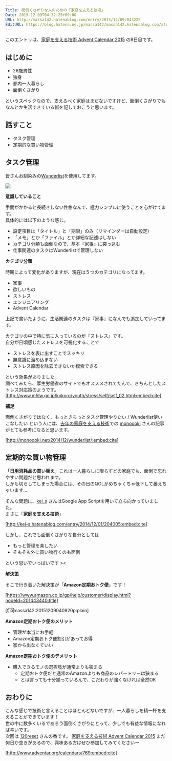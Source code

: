 ```yaml
---
Title: 面倒くさがりな人のための「家庭を支える技術」
Date: 2015-12-09T04:32:25+09:00
URL: http://massa142.hatenablog.com/entry/2015/12/09/043225
EditURL: https://blog.hatena.ne.jp/massa142/massa142.hatenablog.com/atom/entry/6653586347147921261
---
```


このエントリは、[家庭を支える技術 Advent Calendar 2015](http://www.adventar.org/calendars/769) の8日目です。

## はじめに

+ 26歳男性
+ 独身
+ 都内一人暮らし
+ 面倒くさがり

というスペックなので、支えるべく家庭はまだないですけど、面倒くさがりでもなんとか生活できている術を記しておこうと思います。

## 話すこと

+ タスク管理
+ 定期的な買い物管理

## タスク管理

皆さんお馴染みの[Wunderlist](https://www.wunderlist.com/ja/)を使用してます。

<span itemtype="http://schema.org/Photograph" itemscope="itemscope"><img class="magnifiable" src="https://lh3.googleusercontent.com/-y9G_NuwzW4Y/VmXXYIktQ4I/AAAAAAAAB6A/YbveqxMFMns/s1024/IMG_0201.PNG" itemprop="image"></span>

**意識していること**

手間がかかると長続きしない性格なんで、極力シンプルに使うことを心がけてます。  
具体的には以下のような感じ。

+ 設定項目は「タイトル」と「期限」のみ（リマインダーは自動設定）
+ 「メモ」とか「ファイル」とか詳細な記述はしない
+ カテゴリ分類も面倒なので、基本『家事』に突っ込む
+ 仕事関連のタスクはWunderlistで管理しない

**カテゴリ分類**

時期によって変化がありますが、現在は５つのカテゴリになってます。

+ 家事
+ 欲しいもの
+ ストレス
+ エンジニアリング
+ Advent Calendar

上記で書いたように、生活関連のタスクは『家事』になんでも追加していってます。

カテゴリの中で特に気に入っているのが『ストレス』です。  
自分が日頃感じたストレスを可視化することで

+ ストレスを表に出すことでスッキリ
+ 無意識に溜め込まない
+ ストレス原因を除去できないか模索できる

という効果がありました。  
調べてみたら、厚生労働省のサイトでもオススメされてたんで、きちんとしたストレス対応策のようです。
[http://www.mhlw.go.jp/kokoro/youth/stress/self/self_02.html:embed:cite]

**補足**

面倒くさがりではなく、もっときちっとタスク管理やりたい /  Wunderlist使いこなしたい という人には、[去年の家庭を支える技術](http://www.adventar.org/calendars/595)での [monoooki](http://www.adventar.org/users/5172) さんの記事がとても参考になると思います。

[http://monoooki.net/2014/12/wunderlist/:embed:cite]

## 定期的な買い物管理

「**日用消耗品の買い替え**」これは一人暮らしに限らずどの家庭でも、面倒で忘れやすい問題だと思われます。  
しかも切らしてしまった場合には、その日のQOLがめちゃくちゃ低下して萎えちゃいます...

そんな問題に、[kei_s](http://www.adventar.org/users/3790?year=2014) さんはGoogle App Scriptを用いて立ち向かっていました。  
まさに「**家庭を支える技術**」

[http://kei-s.hatenablog.com/entry/2014/12/01/204005:embed:cite]

しかし、これでも面倒くさがりな自分としては

+ もっと管理を楽したい
+ そもそも外に買い物行くのも面倒

という思いでいっぱいです ><

**解決策**

そこで行き着いた解決策が「**Amazon定期おトク便**」です！

[https://www.amazon.co.jp/gp/help/customer/display.html?nodeId=201443440:title]

[f:id:massa142:20151209040920p:plain]

**Amazon定期おトク便のメリット**

+ 管理が本当にお手軽
+ Amazon定期おトク便割引があってお得
+ 家から出なくていい

**Amazon定期おトク便のデメリット** 

+ 購入できるモノの選択肢が通常よりも狭まる
    + 定期おトク便だと通常のAmazonよりも商品のレパートリーは狭まる
    + とは言っても十分揃っているんで、こだわりが強くなければ全然OK

## おわりに

こんな感じで技術と言えることはほとんどないですが、一人暮らしを精一杯を支えることができています！  
世の中に数多くいるであろう面倒くさがりにとって、少しでも有益な情報になれば幸いです。  
次回は [120reset](http://www.adventar.org/users/6947) さんの番です。
[家庭を支える技術 Advent Calendar 2015](http://www.adventar.org/calendars/769) まだ何日か空きがあるので、興味ある方はぜひ参加してみてくださいー

[http://www.adventar.org/calendars/769:embed:cite]







